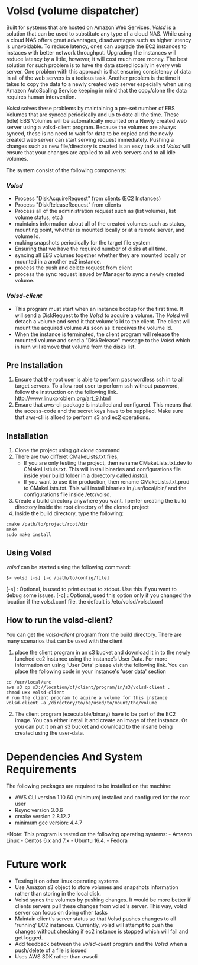 # Volsd (volume dispatcher) #
Built for systems that are hosted on Amazon Web Services, *Volsd* is a solution that can be used to substitute any type of a cloud NAS. While using a cloud NAS offers great advantages, disadvantages such as higher latency is unavoidable. To reduce latency, ones can upgrade the EC2 instances to instaces with better network throughput. Upgrading the instances will reduce latency by a little, however, it will cost much more money. The best solution for such problem is to have the data stored locally in every web server. One problem with this approach is that ensuring consistency of data in all of the web servers is a tedious task. Another problem is the time it takes to copy the data to a newly created web server especially when using Amazon AutoScaling Service keeping in mind that the copy/clone the data requires human intervention.
 
*Volsd* solves these problems by maintaining a pre-set number of EBS Volumes that are synced periodically and up to date all the time. These (idle) EBS Volumes will be automatically mounted on a Newly created web server using a volsd-client program. Because the volumes are always synced, these is no need to wait for data to be copied and the newly created web server can start serving request immediately.  Pushing a changes such as new file/directory is created is an easy task and *Volsd* will ensure that your changes are applied to all web servers and to all idle volumes.

The system consist of the following components:
### *Volsd* ### 
   - Process "DiskAcquireRequest" from clients (EC2 Instances)
   - Process "DiskReleaseRequest" from clients
   - Process all of the administration request such as (list volumes, list volume status, etc.) 
   - maintains information about all of the created volumes such as status, mounting point, whether is mounted locally or at a remote server, and volume Id.
   - making snapshots periodically for the target file system.
   - Ensuring that we have the required number of disks at all time.
   - syncing all EBS volumes together whether they are mounted locally or mounted in a another ec2 instance. 
   - process the push and delete request from client 
   - process the sync request issued by Manager to sync a newly created volume.
### *Volsd-client* ###
   - This program must start when an instance bootup for the first time. It will send a DiskRequest to the *Volsd* to acquire a volume. The *Volsd* will detach a volume and send it that volume's id to the client. The client will mount the acquired volume As soon as it receives the volume Id.
   - When the instance is terminated, the client program will release the mounted volume and send a "DiskRelease" message to the *Volsd* which in turn will remove that volume from the disks list.

## Pre Installation ##
  1. Ensure that the root user is able to perform passwordless ssh in to all target servers. To allow root user to perform ssh without password, follow the instruction on the following link. http://www.linuxproblem.org/art_9.html
  2. Ensure that aws-cli package is installed and configured. This means that the access-code and the secret keys have to be supplied. Make sure that aws-cli is alloed to perform s3 and ec2 operations.
  
## Installation ##
  1. Clone the project using *git clone* command
  2. There are two differet CMakeLists.txt files,
     - If you are only testing the project, then rename CMakeLists.txt.dev to CMakeListiuis.txt. This will install binaries and configurations file inside your build folder in a dorectory called *install*.
     - If you want to use it in production, then rename CMakeLists.txt.prod to CMakeLists.txt. This will install binaries in /usr/local/bin/ and the configurations file inside /etc/volsd. 
  3. Create a build directory anywhere you want. I perfer creating the build directory inside the root directory of the cloned project
  4. Inside the build directory, type the following:
  ```
  cmake /path/to/project/root/dir
  make
  sudo make install
  ```
  
## Using Volsd ##
  *volsd* can be started using the following command: 
  ```
  $> volsd [-s] [-c /path/to/config/file] 
  ```
  [-s] : Optional, is used to print output to stdout. Use this if you want to debug some issues.
  [-c] : Optional, used this option only if you changed the location if the volsd.conf file. the default is /etc/volsd/volsd.conf
    
## How to run the volsd-client? ##
  You can get the *volsd-client* program from the build directory. There are many scenarios that can be used with the client
  1. place the client program in an s3 bucket and download it in to the newly lunched ec2 instance using the instance’s User Data. For more information on using 'User Data'  please visit the following link. You can place the following code in your instance's 'user data' section
  ```
  cd /usr/local/src
  aws s3 cp s3://location/of/client/program/in/s3/volsd-client .
  chmod u+x volsd-client
  # run the client program to aquire a volume for this instance
  volsd-client -a /directory/to/be/used/to/mount/the/volume
  ```
  2. The client program (executable/binary) have to be part of the EC2 image. You can either install it and create an image of that instance. Or you can put it on an s3 bucket and download to the insane being created using the user-data. 
  

# Dependencies And System Requirements #
  The following packages are required to be installed on the machine:
  - AWS CLI version 1.10.60 (minimum) installed and configured for the root user
  - Rsync version 3.0.6
  - cmake version 2.8.12.2
  - minimum gcc version: 4.4.7

  *Note: This program is tested on the following operating systems: 
    - Amazon Linux
    - Centos 6.x and 7.x
    - Ubuntu 16.4.
    - Fedora
    

# Future work #
  - Testing it on other linux operating systems
  - Use Amazon s3 object to store volumes and snapshots information rather than storing in the local disk.
  - Volsd syncs the volumes by pushing changes. It would be more better if clients servers pull these changes from volsd's server. This way, volsd server can focus on doing other tasks
  - Maintain client's server status so that Volsd pushes changes to all 'running' EC2 instances. Currently, volsd will attempt to push the changes without checking if ec2 instance is stopped which will fail and get logged. 
  - Add feedback between the *volsd-client* program and the *Volsd* when a push/delete of a file is issued
  - Uses AWS SDK rather than awscli
  
